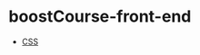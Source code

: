 # boostCourse-front-end

* [CSS](https://github.com/brilliantBae/boostCourse-front-end/blob/master/readme/CSS_basic.md)
